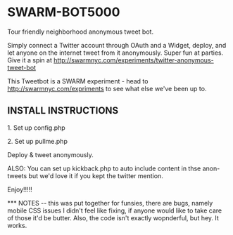 SWARM-BOT5000
===========================
Tour friendly neighborhood anonymous tweet bot. 

Simply connect a Twitter account through OAuth and a Widget, deploy, and let anyone on the internet tweet from it anonymously. Super fun at parties. Give it a spin at http://swarmnyc.com/experiments/twitter-anonymous-tweet-bot

This Tweetbot is a SWARM experiment - head to http://swarmnyc.com/expriments to see what else we've been up to. 

<h2>INSTALL INSTRUCTIONS</h2>
<p>1. Set up config.php</p>
<p>2. Set up pullme.php</p>

Deploy & tweet anonymously. 

ALSO: You can set up kickback.php to auto include content in thse anon-tweets but we'd love it if you kept the twitter mention. 

Enjoy!!!!! 

*** NOTES -- this was put together for funsies, there are bugs, namely mobile CSS issues I didn't feel like fixing, if anyone would like to take care of those it'd be butter. Also, the code isn't exactly wopnderful, but hey. It works. 
